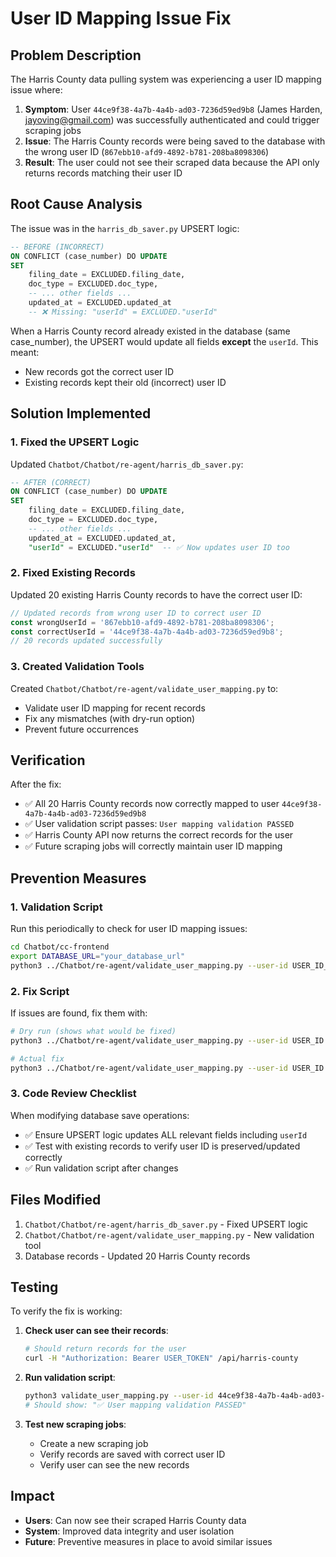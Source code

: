 # User ID Mapping Issue Fix

## Problem Description

The Harris County data pulling system was experiencing a user ID mapping issue where:

1. **Symptom**: User `44ce9f38-4a7b-4a4b-ad03-7236d59ed9b8` (James Harden, jayoving@gmail.com) was successfully authenticated and could trigger scraping jobs
2. **Issue**: The Harris County records were being saved to the database with the wrong user ID (`867ebb10-afd9-4892-b781-208ba8098306`)
3. **Result**: The user could not see their scraped data because the API only returns records matching their user ID

## Root Cause Analysis

The issue was in the `harris_db_saver.py` UPSERT logic:

```sql
-- BEFORE (INCORRECT)
ON CONFLICT (case_number) DO UPDATE
SET
    filing_date = EXCLUDED.filing_date,
    doc_type = EXCLUDED.doc_type,
    -- ... other fields ...
    updated_at = EXCLUDED.updated_at
    -- ❌ Missing: "userId" = EXCLUDED."userId"
```

When a Harris County record already existed in the database (same case_number), the UPSERT would update all fields **except** the `userId`. This meant:
- New records got the correct user ID
- Existing records kept their old (incorrect) user ID

## Solution Implemented

### 1. Fixed the UPSERT Logic
Updated `Chatbot/Chatbot/re-agent/harris_db_saver.py`:

```sql
-- AFTER (CORRECT)
ON CONFLICT (case_number) DO UPDATE
SET
    filing_date = EXCLUDED.filing_date,
    doc_type = EXCLUDED.doc_type,
    -- ... other fields ...
    updated_at = EXCLUDED.updated_at,
    "userId" = EXCLUDED."userId"  -- ✅ Now updates user ID too
```

### 2. Fixed Existing Records
Updated 20 existing Harris County records to have the correct user ID:

```javascript
// Updated records from wrong user ID to correct user ID
const wrongUserId = '867ebb10-afd9-4892-b781-208ba8098306';
const correctUserId = '44ce9f38-4a7b-4a4b-ad03-7236d59ed9b8';
// 20 records updated successfully
```

### 3. Created Validation Tools
Created `Chatbot/Chatbot/re-agent/validate_user_mapping.py` to:
- Validate user ID mapping for recent records
- Fix any mismatches (with dry-run option)
- Prevent future occurrences

## Verification

After the fix:
- ✅ All 20 Harris County records now correctly mapped to user `44ce9f38-4a7b-4a4b-ad03-7236d59ed9b8`
- ✅ User validation script passes: `User mapping validation PASSED`
- ✅ Harris County API now returns the correct records for the user
- ✅ Future scraping jobs will correctly maintain user ID mapping

## Prevention Measures

### 1. Validation Script
Run this periodically to check for user ID mapping issues:

```bash
cd Chatbot/cc-frontend
export DATABASE_URL="your_database_url"
python3 ../Chatbot/re-agent/validate_user_mapping.py --user-id USER_ID_TO_CHECK
```

### 2. Fix Script
If issues are found, fix them with:

```bash
# Dry run (shows what would be fixed)
python3 ../Chatbot/re-agent/validate_user_mapping.py --user-id USER_ID --fix --dry-run

# Actual fix
python3 ../Chatbot/re-agent/validate_user_mapping.py --user-id USER_ID --fix
```

### 3. Code Review Checklist
When modifying database save operations:
- ✅ Ensure UPSERT logic updates ALL relevant fields including `userId`
- ✅ Test with existing records to verify user ID is preserved/updated correctly
- ✅ Run validation script after changes

## Files Modified

1. `Chatbot/Chatbot/re-agent/harris_db_saver.py` - Fixed UPSERT logic
2. `Chatbot/Chatbot/re-agent/validate_user_mapping.py` - New validation tool
3. Database records - Updated 20 Harris County records

## Testing

To verify the fix is working:

1. **Check user can see their records**:
   ```bash
   # Should return records for the user
   curl -H "Authorization: Bearer USER_TOKEN" /api/harris-county
   ```

2. **Run validation script**:
   ```bash
   python3 validate_user_mapping.py --user-id 44ce9f38-4a7b-4a4b-ad03-7236d59ed9b8
   # Should show: "✅ User mapping validation PASSED"
   ```

3. **Test new scraping jobs**:
   - Create a new scraping job
   - Verify records are saved with correct user ID
   - Verify user can see the new records

## Impact

- **Users**: Can now see their scraped Harris County data
- **System**: Improved data integrity and user isolation
- **Future**: Preventive measures in place to avoid similar issues 